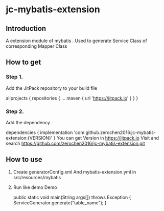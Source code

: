 # jc-mybatis-extension
## Introduction
A extension module of mybatis . Used to generate Service Class of corresponding Mapper Class

## How to get 
### Step 1. 
Add the JitPack repository to your build file

allprojects {
	repositories {
		...
		maven { url 'https://jitpack.io' }
	}
}
### Step 2. 
Add the dependency

dependencies {
        implementation 'com.github.zerochen2016:jc-mybatis-extension:{VERSION}'
}
You can get Version in https://jitpack.io Visit and search https://github.com/zerochen2016/jc-mybatis-extension.git

## How to use

1. Create generatorConfig.xml And mybatis-extension.yml in src/resources/mybatis
2. Run like demo
Demo 

	public static void main(String args[]) throws Exception {
		ServiceGenerator.generate("table_name");
	}

